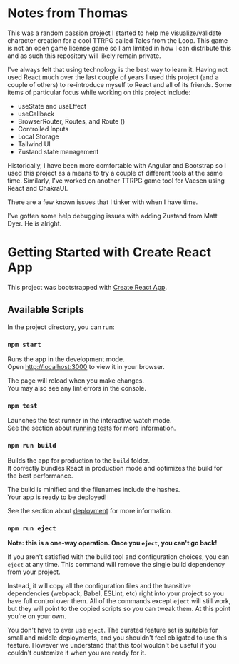 # Notes from Thomas

This was a random passion project I started to help me visualize/validate character creation for a cool TTRPG called Tales from the Loop. This game is not an open game license game so I am limited in how I can distribute this and as such this repository will likely remain private.

I've always felt that using technology is the best way to learn it. Having not used React much over the last couple of years I used this project (and a couple of others) to re-introduce myself to React and all of its friends. Some items of particular focus while working on this project include:

* useState and useEffect
* useCallback
* BrowserRouter, Routes, and Route ()
* Controlled Inputs
* Local Storage
* Tailwind UI
* Zustand state management

Historically, I have been more comfortable with Angular and Bootstrap so I used this project as a means to try a couple of different tools at the same time. Similarly, I've worked on another TTRPG game tool for Vaesen using React and ChakraUI.

There are a few known issues that I tinker with when I have time.

I've gotten some help debugging issues with adding Zustand from Matt Dyer. He is alright.

# Getting Started with Create React App

This project was bootstrapped with [Create React App](https://github.com/facebook/create-react-app).

## Available Scripts

In the project directory, you can run:

### `npm start`

Runs the app in the development mode.\
Open [http://localhost:3000](http://localhost:3000) to view it in your browser.

The page will reload when you make changes.\
You may also see any lint errors in the console.

### `npm test`

Launches the test runner in the interactive watch mode.\
See the section about [running tests](https://facebook.github.io/create-react-app/docs/running-tests) for more information.

### `npm run build`

Builds the app for production to the `build` folder.\
It correctly bundles React in production mode and optimizes the build for the best performance.

The build is minified and the filenames include the hashes.\
Your app is ready to be deployed!

See the section about [deployment](https://facebook.github.io/create-react-app/docs/deployment) for more information.

### `npm run eject`

**Note: this is a one-way operation. Once you `eject`, you can't go back!**

If you aren't satisfied with the build tool and configuration choices, you can `eject` at any time. This command will remove the single build dependency from your project.

Instead, it will copy all the configuration files and the transitive dependencies (webpack, Babel, ESLint, etc) right into your project so you have full control over them. All of the commands except `eject` will still work, but they will point to the copied scripts so you can tweak them. At this point you're on your own.

You don't have to ever use `eject`. The curated feature set is suitable for small and middle deployments, and you shouldn't feel obligated to use this feature. However we understand that this tool wouldn't be useful if you couldn't customize it when you are ready for it.